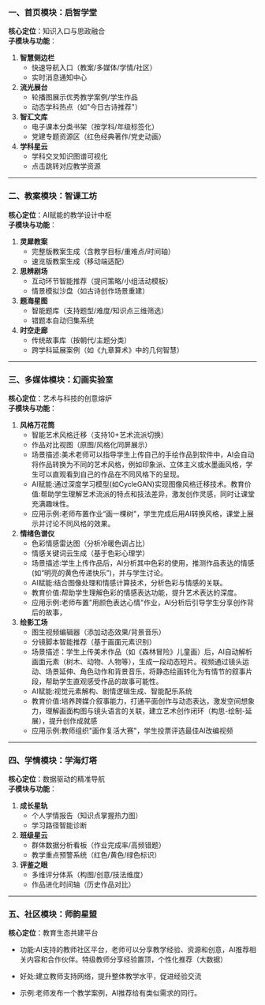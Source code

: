 ### **一、首页模块：启智学堂**

**核心定位**：知识入口与思政融合  
**子模块与功能**：

1. **智慧侧边栏**  
   - 快速导航入口（教案/多媒体/学情/社区）  
   - 实时消息通知中心  
2. **流光展台**  
   - 轮播图展示优秀教学案例/学生作品  
   - 动态学科热点（如"今日古诗推荐"）  
3. **智汇文库** 
   - 电子课本分类书架（按学科/年级标签化）  
   - 党建专题资源区（红色经典著作/党史动画）  
4. **学科星云**  
   - 学科交叉知识图谱可视化  
   - 点击跳转对应教学资源  

---

### **二、教案模块：智课工坊**  
**核心定位**：AI赋能的教学设计中枢  
**子模块与功能**：
1. **灵犀教案**  
   - 完整版教案生成（含教学目标/重难点/时间轴）  
   - 速览版教案生成（移动端适配）  
2. **思辨剧场**  
   - 互动环节智能推荐（提问策略/小组活动模板）  
   - 情景模拟沙盘（如古诗创作场景重建）  
3. **题海星图**  
   - 智能题库（支持题型/难度/知识点三维筛选）  
   - 错题本自动归集系统  
4. **时空走廊**  
   - 传统故事库（按朝代/主题分类）  
   - 跨学科延展案例（如《九章算术》中的几何智慧）  

---

### **三、多媒体模块：幻画实验室**  
**核心定位**：艺术与科技的创意熔炉  
**子模块与功能**：
1. **风格万花筒**  
   - 智能艺术风格迁移（支持10+艺术流派切换）  
   - 作品对比视图（原图/风格化同屏展示）  
   - 场景描述:美术老师可以指导学生上传自己的手绘作品到软件中，AI会自动将作品转换为不同的艺术风格，例如印象派、立体主义或水墨画风格，学生可以直观看到自己的作品在不同风格下的呈现。
   - AI赋能:通过深度学习模型(如CycleGAN)实现图像风格迁移技术。教育价值:帮助学生理解艺术流派的特点和技法差异，激发创作灵感，同时让课堂充满趣味性。
   - 应用示例:老师布置作业“画一棵树"，学生完成后用AI转换风格，课堂上展示并讨论不同风格的效果。
2. **情绪色谱仪**  
   - 色彩情感雷达图（分析冷暖色调占比）  
   - 情感关键词云生成（基于色彩心理学）  
   - 场景描述:学生上传作品后，AI分析其中色彩的使用，推测作品表达的情感(如“明亮的黄色传递快乐”)，并与学生讨论。
   - AI赋能:结合图像处理和情感计算技术，分析色彩与情感的关联。
   - 教育价值:帮助学生理解色彩的情感表达功能，提升艺术表达的深度。
   - 应用示例:老师布置"用颜色表达心情"作业，AI分析后引导学生分享创作背后的故事，
3. **绘影工场**  
   - 图生视频编辑器（添加动态效果/背景音乐）  
   - 分镜脚本智能推荐（基于画面元素识别）  
   - 场景描述：学生上传美术作品（如《森林冒险》儿童画）后，AI自动解析画面元素（树木、动物、人物等），生成一段动态短片。视频通过镜头运动、场景延伸、角色动作和背景音乐，将静态绘画转化为有情节的叙事片段，帮助学生直观感受作品的故事可能性。
   - AI赋能:视觉元素解构、剧情逻辑生成、智能配乐系统
   - 教育价值:培养跨媒介叙事能力，打通平面创作与动态表达，激发空间想象力，理解画面构图与镜头语言的关联，建立艺术创作闭环（构思-绘制-延展），提升创作成就感
   - 应用示例:教师组织"画作复活大赛"，学生投票评选最佳AI改编视频

---

### **四、学情模块：学海灯塔**  
**核心定位**：数据驱动的精准导航  
**子模块与功能**：
1. **成长星轨**  
   - 个人学情报告（知识点掌握热力图）  
   - 学习路径智能诊断  
2. **班级星云**  
   - 群体数据分析看板（作业完成率/高频错题）  
   - 教学重点预警系统（红色/黄色/绿色标识）  
3. **评鉴之眼**  
   - 多维评分体系（构图/创意/技法维度）  
   - 作品进化时间轴（历史作品对比）  

---

### **五、社区模块：师韵星盟**  
**核心定位**：教育生态共建平台 

- 功能:AI支持的教师社区平台，老师可以分享教学经验、资源和创意，AI推荐相关内容和合作伙伴。特级教师分享经验置顶，个性化推荐（大数据）

- 好处:建立教师支持网络，提升整体教学水平，促进经验交流
- 示例:老师发布一个教学案例，AI推荐给有类似需求的同行。

